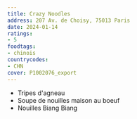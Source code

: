 ```yaml
---
title: Crazy Noodles
address: 207 Av. de Choisy, 75013 Paris
date: 2024-01-14
ratings:
- 5
foodtags:
- chinois
countrycodes:
- CHN
cover: P1002076_export
---
```


- Tripes d'agneau
- Soupe de nouilles maison au boeuf
- Nouilles Biang Biang